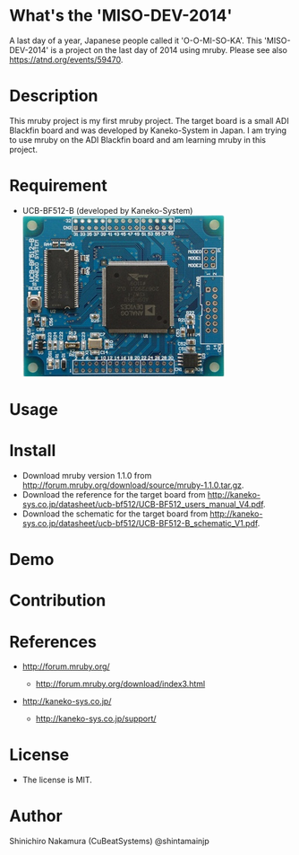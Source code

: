 # What's the 'MISO-DEV-2014'

A last day of a year, Japanese people called it 'O-O-MI-SO-KA'.
This 'MISO-DEV-2014' is a project on the last day of 2014 using mruby.
Please see also <https://atnd.org/events/59470>.

# Description

This mruby project is my first mruby project.
The target board is a small ADI Blackfin board and was developed by Kaneko-System in Japan.
I am trying to use mruby on the ADI Blackfin board and am learning mruby in this project.

# Requirement

* UCB-BF512-B (developed by Kaneko-System)
![](doc/images/UCB-BF512-B-COMPONENT.jpg)

# Usage

# Install

* Download mruby version 1.1.0 from <http://forum.mruby.org/download/source/mruby-1.1.0.tar.gz>.
* Download the reference for the target board from <http://kaneko-sys.co.jp/datasheet/ucb-bf512/UCB-BF512_users_manual_V4.pdf>.
* Download the schematic for the target board from <http://kaneko-sys.co.jp/datasheet/ucb-bf512/UCB-BF512-B_schematic_V1.pdf>.

# Demo

# Contribution

# References

* http://forum.mruby.org/
  * http://forum.mruby.org/download/index3.html

* http://kaneko-sys.co.jp/
  * http://kaneko-sys.co.jp/support/

# License

* The license is MIT.

# Author

Shinichiro Nakamura (CuBeatSystems) @shintamainjp

